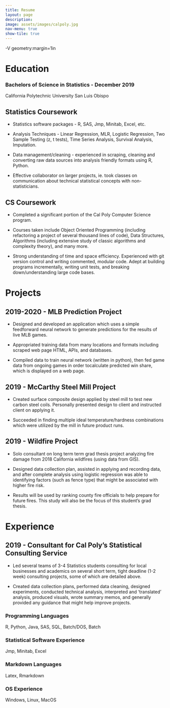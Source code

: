```yaml
---
title: Resume
layout: page
description:
image: assets/images/calpoly.jpg
nav-menu: true
show-tile: true
---
```


-V geometry:margin=1in

Education
=========

### Bachelors of Science in Statistics - December 2019
California Polytechnic University San Luis Obispo

Statistics Coursework
---------------------

-   Statistics software packages - R, SAS, Jmp, Minitab, Excel, etc.

-   Analysis Techniques - Linear Regression, MLR, Logistic Regression,
    Two Sample Testing (z, t tests), Time Series Analysis, Survival
    Analysis, Imputation.

-   Data management/cleaning - experienced in scraping, cleaning and
    converting raw data sources into analysis friendly formats using R,
    Python.

-   Effective collaborator on larger projects, ie. took classes on
    communication about technical statistical concepts with
    non-statisticians.

CS Coursework
-------------

-   Completed a significant portion of the Cal Poly Computer Science
    program.

-   Courses taken include Object Oriented Programming (including
    refactoring a project of several thousand lines of code), Data
    Structures, Algorithms (including extensive study of classic
    algorithms and complexity theory), and many more.

-   Strong understanding of time and space efficiency. Experienced with
    git version control and writing commented, modular code. Adept at
    building programs incrementally, writing unit tests, and breaking
    down/understanding large code bases.

Projects
========

2019-2020 - MLB Prediction Project
----------------------------------

-   Designed and developed an application which uses a simple
    feedforward neural network to generate predictions for the results
    of live MLB games.

-   Appropriated training data from many locations and formats including
    scraped web page HTML, APIs, and databases.

-   Compiled data to train neural network (written in python), then fed
    game data from ongoing games in order tocalculate predicted win
    share, which is displayed on a web page.

2019 - McCarthy Steel Mill Project
----------------------------------

-   Created surface composite design applied by steel mill to test new
    carbon steel coils. Personally presented design to client and
    instructed client on applying it.

-   Succeeded in finding multiple ideal temperature/hardness
    combinations which were utilized by the mill in future product runs.

2019 - Wildfire Project
-----------------------

-   Solo consultant on long term term grad thesis project analyzing fire
    damage from 2018 California wildfires (using data from GIS).

-   Designed data collection plan, assisted in applying and recording
    data, and after complete analysis using logistic regression was able
    to identifying factors (such as fence type) that might be associated
    with higher fire risk.

-   Results will be used by ranking county fire officials to help
    prepare for future fires. This study will also be the focus of this
    student’s grad thesis.

Experience
==========

2019 - Consultant for Cal Poly’s Statistical Consulting Service
---------------------------------------------------------------

-   Led several teams of 3-4 Statistics students consulting for local
    businesses and academics on several short term, tight deadline (1-2
    week) consulting projects, some of which are detailed above.

-   Created data collection plans, performed data cleaning, designed
    experiments, conducted technical analysis, interpreted and
    ‘translated’ analysis, produced visuals, wrote summary memos, and
    generally provided any guidance that might help improve projects.

### Programming Languages

R, Python, Java, SAS, SQL, Batch/DOS, Batch

### Statistical Software Experience

Jmp, Minitab, Excel

### Markdown Languages

Latex, Rmarkdown

### OS Experience

Windows, Linux, MacOS
